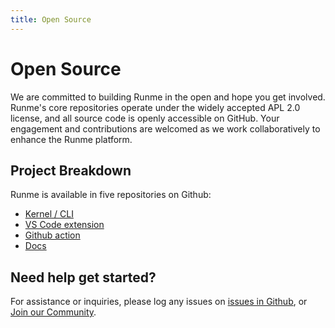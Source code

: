```yaml
---
title: Open Source
---
```


# Open Source

We are committed to building Runme in the open and hope you get involved. Runme's core repositories operate under the widely accepted APL 2.0 license, and all source code is openly accessible on GitHub. Your engagement and contributions are welcomed as we work collaboratively to enhance the Runme platform.

## Project Breakdown

Runme is available in five repositories on Github:

- [Kernel / CLI](https://github.com/stateful/runme)
- [VS Code extension](https://github.com/stateful/vscode-runme)
- [Github action](https://github.com/stateful/runme-action)
- [Docs](https://github.com/stateful/docs.runme.dev)

## Need help get started?

For assistance or inquiries, please log any issues on [issues in Github](https://github.com/stateful/runme/issues), or [Join our Community](https://discord.gg/runme).
